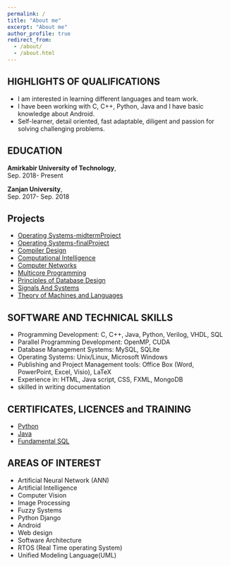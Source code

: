 ```yaml
---
permalink: /
title: "About me"
excerpt: "About me"
author_profile: true
redirect_from: 
  - /about/
  - /about.html
---
```


HIGHLIGHTS OF QUALIFICATIONS
-------
* I am  interested in  learning different languages and team work.
* I have been working with C, C++, Python, Java and I have basic knowledge about Android.
* Self-learner, detail oriented, fast adaptable, diligent and passion for solving challenging problems.

EDUCATION
-------
**Amirkabir University of Technology**,<br              />                                                                                              Sep. 2018- Present
              

**Zanjan University**,<br              />                                                                                                                Sep. 2017- Sep. 2018


Projects
-------
* [Operating Systems-midtermProject](https://github.com/arashHarirpoosh/os_midterm_project)
* [Operating Systems-finalProject](https://github.com/arashHarirpoosh/OS_FinalProject)
* [Compiler Design](https://github.com/arashHarirpoosh/CompilerProject)
* [Computational Intelligence](https://github.com/arashHarirpoosh/UniversityProjects/tree/master/ComputationalIntelligence)
* [Computer Networks](https://github.com/arashHarirpoosh/UniversityProjects/tree/master/ComputerNetworks/NetWolf)
* [Multicore Programming](https://github.com/arashHarirpoosh/UniversityProjects/tree/master/MulticoreProgramming)
* [Principles of Database Design](https://github.com/arashHarirpoosh/UniversityProjects/tree/master/Principles_of_Database_Design)
* [Signals And Systems](https://github.com/arashHarirpoosh/UniversityProjects/tree/master/SignalsAndSystems)
* [Theory of Machines and Languages](https://github.com/arashHarirpoosh/UniversityProjects/tree/master/Theory_of_Machines_and_Languages)

SOFTWARE AND TECHNICAL SKILLS
-------
* Programming Development: C, C++, Java, Python, Verilog, VHDL, SQL
* Parallel Programming Development: OpenMP, CUDA 
* Database Management Systems: MySQL, SQLite
* Operating Systems: Unix/Linux, Microsoft Windows
* Publishing and Project Management tools: Office Box (Word, PowerPoint, Excel, Visio), LaTeX
* Experience in: HTML, Java script, CSS, FXML, MongoDB
* skilled in writing documentation

CERTIFICATES, LICENCES and TRAINING
-------
* [Python](https://gotoclass.ir/certificates/9hdv424csazhhl6exq6p/)
* [Java](https://www.sololearn.com/Certificate/1068-5446124/pdf/)
* [Fundamental SQL](https://www.sololearn.com/Certificate/1060-5446124/pdf/)

AREAS OF INTEREST
-------
* Artificial Neural Network (ANN)
* Artificial Intelligence
* Computer Vision
* Image Processing 
* Fuzzy Systems
* Python Django
* Android
* Web design
* Software Architecture
* RTOS (Real Time operating System)
* Unified Modeling Language(UML)
